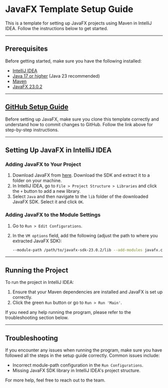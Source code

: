 # JavaFX Template Setup Guide

This is a template for setting up JavaFX projects using Maven in IntelliJ IDEA. Follow the instructions below to get started.

---

## Prerequisites

Before getting started, make sure you have the following installed:

- [IntelliJ IDEA](https://www.jetbrains.com/idea/download/)
- [Java 17 or higher](https://adoptopenjdk.net/) (Java 23 recommended)
- [Maven](https://maven.apache.org/install.html)
- [JavaFX 23.0.2](https://gluonhq.com/products/javafx/)

---

## [GitHub Setup Guide](GITHUB_INSTRUCTIONS.md)
Before setting up JavaFX, make sure you clone this template correctly and understand how to commit changes to GitHub. Follow the link above for step-by-step instructions.

---

## Setting Up JavaFX in IntelliJ IDEA

### Adding JavaFX to Your Project

1. Download JavaFX from [here](https://gluonhq.com/products/javafx/). Download the SDK and extract it to a folder on your machine.
2. In IntelliJ IDEA, go to `File > Project Structure > Libraries` and click the `+` button to add a new library.
3. Select `Java` and then navigate to the `lib` folder of the downloaded JavaFX SDK. Select it and click `OK`.

### Adding JavaFX to the Module Settings

1. Go to `Run > Edit Configurations`.
2. In the `VM options` field, add the following (adjust the path to where you extracted JavaFX SDK):

    ```bash
    --module-path /path/to/javafx-sdk-23.0.2/lib --add-modules javafx.controls,javafx.fxml
    ```

---

## Running the Project

To run the project in IntelliJ IDEA:

1. Ensure that your Maven dependencies are installed and JavaFX is set up correctly.
2. Click the green `Run` button or go to `Run > Run 'Main'`.

If you need any help running the program, please refer to the troubleshooting section below.

---

## Troubleshooting

If you encounter any issues when running the program, make sure you have followed all the steps in the setup guide correctly. Common issues include:

- Incorrect module-path configuration in the `Run Configurations`.
- Missing JavaFX SDK library in IntelliJ IDEA's project structure.

For more help, feel free to reach out to the team.
